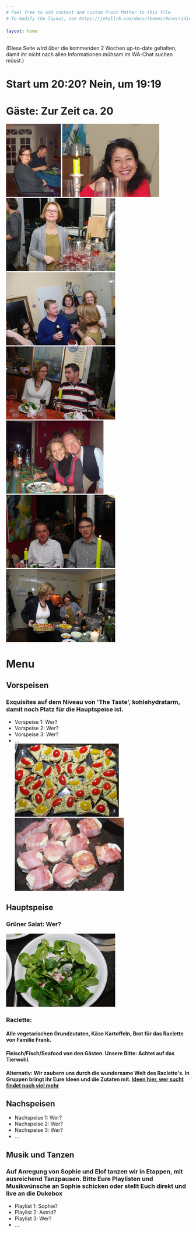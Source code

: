 ```yaml
---
# Feel free to add content and custom Front Matter to this file.
# To modify the layout, see https://jekyllrb.com/docs/themes/#overriding-theme-defaults

layout: home
---
```



<head>
<style>
table {
  font-family: arial, sans-serif;
  border-collapse: collapse;
  width: 80%;
}

td, th {
  border: 1px solid #dddddd;
  text-align: left;
  padding: 8px;
}

tr:nth-child(even) {
  background-color: #dddddd;
}
</style>
</head>


(Diese Seite wird über die kommenden 2 Wochen up-to-date gehalten, damit ihr nicht nach allen Informationen mühsam im WA-Chat suchen müsst.)

<h1> Start um 20:20? Nein, um 19:19 </h1> 
<h1> Gäste: Zur Zeit ca. 20 </h1> 

<a><img src="./Bild1.jpg" height = "200"></a>
<a><img src="./Bild3.jpg" height = "200"></a>
<a><img src="./Bild19.jpg" height = "200"></a>
<a><img src="./Bild21.jpg" height = "200"></a>
<a><img src="./Bild22.jpg" height = "200"></a>
<a><img src="./Bild12.jpg" height = "200"></a>
<a><img src="./bild24.jpg" height = "200"></a>
<a><img src="./Bild16.jpg" height = "200"></a>
<h1> Menu </h1> 
<h2> Vorspeisen </h2> 
<h3> Exquisites auf dem Niveau von 'The Taste', kohlehydratarm, damit noch Platz für die Hauptspeise ist.</h3> 
<ul> 
<li>Vorspeise 1: Wer? </li>
<li>Vorspeise 2: Wer? </li>
<li>Vorspeise 3: Wer? </li>
<li>... </li>
<a><img src="./Bild2.jpg" height = "200"></a>
<a><img src="./Bild14.jpg" height = "200"></a>
</ul>

<h2> Hauptspeise </h2> 
<h3> Grüner Salat: Wer? </h3> 
<a><img src="./Bild20.jpg" height = "200"></a>
<h3> Raclette: </h3> 

<h4> Alle vegetarischen Grundzutaten, Käse Kartoffeln, Brot für das Raclette von Familie Frank.</h4> 
<h4> Fleisch/Fisch/Seafood von den Gästen. Unsere Bitte: Achtet auf das Tierwohl.</h4> 
<h4> Alternativ: Wir zaubern uns durch die wundersame Welt des Raclette's. In Gruppen bringt ihr Eure Ideen und die Zutaten mit. <a href="https://heissehimbeeren.com/die-9-leckersten-raclette-rezepte/">Ideen hier, wer sucht findet noch viel mehr</a>
</h4> 


<h2> Nachspeisen </h2> 
<ul> 
<li>Nachspeise 1: Wer? </li>
<li>Nachspeise 2: Wer? </li>
<li>Nachspeise 3: Wer? </li>
<li>... </li>
</ul>

<h2> Musik und Tanzen </h2> 
<h3> Auf Anregung von Sophie und Elof tanzen wir in Etappen, mit ausreichend Tanzpausen. Bitte Eure Playlisten und Musikwünsche an Sophie schicken oder stellt Euch direkt  und live an die Dukebox </h3> 
<ul> 
<li>Playlist 1: Sophie? </li>
<li>Playlist 2: Astrid? </li>
<li>Playlist 3: Wer? </li>
<li>... </li>
</ul>

